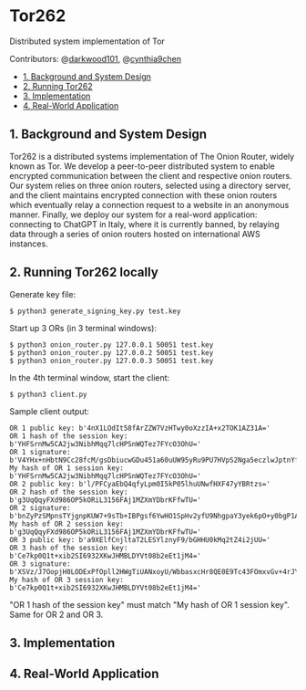 # Tor262
Distributed system implementation of Tor

Contributors: @[darkwood101](https://github.com/darkwood101/), @[cynthia9chen](https://github.com/cynthia9chen)

- [1. Background and System Design](#1-background-and-system-design)
- [2. Running Tor262](#2-build)
- [3. Implementation](#3-implementation)
- [4. Real-World Application](#3-application)

## 1. Background and System Design

Tor262 is a distributed systems implementation of The Onion Router, widely known as Tor. We develop a peer-to-peer distributed system to enable encrypted communication between the client and respective onion routers. Our system relies on three onion routers, selected using a directory server, and the client maintains encrypted connection with these onion routers which eventually relay a connection request to a website in an anonymous manner. Finally, we deploy our system for a real-word application: connecting to ChatGPT in Italy, where it is currently banned, by relaying data through a series of onion routers hosted on international AWS instances.  


## 2. Running Tor262 locally
Generate key file:
```console
$ python3 generate_signing_key.py test.key
```

Start up 3 ORs (in 3 terminal windows):
```
$ python3 onion_router.py 127.0.0.1 50051 test.key
$ python3 onion_router.py 127.0.0.2 50051 test.key
$ python3 onion_router.py 127.0.0.3 50051 test.key
```

In the 4th terminal window, start the client:
```
$ python3 client.py
```

Sample client output:
```
OR 1 public key: b'4nX1LOdIt58fArZZW7VzHTwy0oXzzIA+x2TOK1AZ31A='
OR 1 hash of the session key: b'YHFSrnMw5CA2jw3NibhMqq7lcHPSnWQTez7FYcO3OhU='
OR 1 signature: b'V4YHx+nHbtN9Cc28fcM/gsDbiucwGDu451a60uUW95yRu9PU7HVpS2Nga5eczlwJptnYfx0f6uFpscRYPphcDA=='
My hash of OR 1 session key: b'YHFSrnMw5CA2jw3NibhMqq7lcHPSnWQTez7FYcO3OhU='
OR 2 public key: b'l/PFCyaEbQ4qfyLpm0I5kP05lhuUNwfHXF47yYBRtzs='
OR 2 hash of the session key: b'g3UqQqyFXd986OP5kORiL3156FAj1MZXmYDbrKFfwTU='
OR 2 signature: b'bnZyPzSMpnsTYjgnpKUW7+9sTb+IBPgsf6YwHO1SpHv2yfU9NhgpaY3yek6pO+y0bgP1Axi16FtHNmEdhPRLCw=='
My hash of OR 2 session key: b'g3UqQqyFXd986OP5kORiL3156FAj1MZXmYDbrKFfwTU='
OR 3 public key: b'a9XElfCnjltaT2LESYlznyF9/bGHHU0kMq2tZ4i2jUU='
OR 3 hash of the session key: b'Ce7kp0Q1t+xib2SI6932XKwJHMBLDYVt08b2eEt1jM4='
OR 3 signature: b'XSVz/J7OopjH0LODExPfOpll2HWgTiUANxoyU/WbbasxcHr8QE0E9Tc43FOmxvGv+4rJYvOujf+gDsW4zB5GAA=='
My hash of OR 3 session key: b'Ce7kp0Q1t+xib2SI6932XKwJHMBLDYVt08b2eEt1jM4='
```

"OR 1 hash of the session key" must match "My hash of OR 1 session key". Same for OR 2 and OR 3.

## 3. Implementation

## 4. Real-World Application


